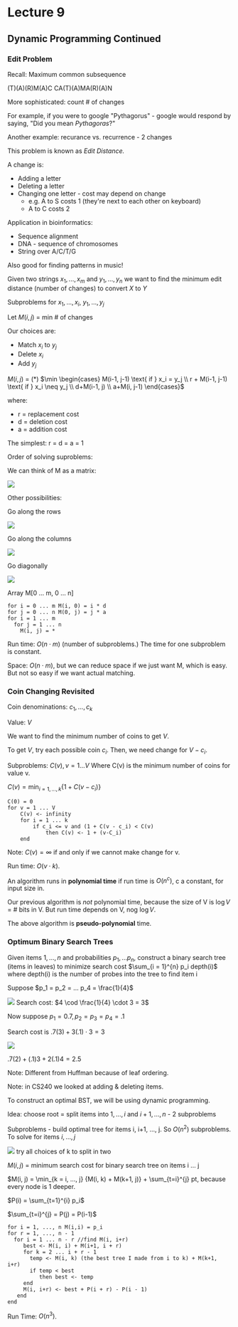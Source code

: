 # Lecture 9

## Dynamic Programming Continued

### Edit Problem

Recall: Maximum common subsequence

(T)(A)(R)M(A)C
CA(T)(A)MA(R)(A)N

More sophisticated: count # of changes

For example, if you were to google "Pythagorus" - google would respond by saying, "Did you mean *Pythagoras*?"

Another example: recurance vs. recurrence - 2 changes

This problem is known as *Edit Distance.*

A change is:
* Adding a letter
* Deleting a letter
* Changing one letter - cost may depend on change
	* e.g. A to S costs 1 (they're next to each other on keyboard)
	* A to C costs 2

Application in bioinformatics:
* Sequence alignment
* DNA - sequence of chromosomes
* String over A/C/T/G

Also good for finding patterns in music!

Given two strings $x_1, ..., x_m$ and $y_1, ..., y_n$ we want to find the minimum edit distance (number of changes) to convert $X$ to $Y$

Subproblems for $x_1, ..., x_i$, $y_1, ..., y_j$

Let $M(i, j)$ = min # of changes

Our choices are:
* Match $x_i$ to $y_j$
* Delete $x_i$
* Add $y_j$

$M(i,j)$ = (*) $\min \begin{cases} M(i-1, j-1) \text{ if } x_i = y_j \\ r + M(i-1, j-1) \text{ if } x_i \neq y_j \\ d+M(i-1, j) \\ a+M(i, j-1) \end{cases}$

where:
* r = replacement cost
* d = deletion cost
* a = addition cost

The simplest: r = d = a = 1

Order of solving suproblems:

We can think of M as a matrix:

![](https://i.imgur.com/DE6BhZj.png)

Other possibilities:

Go along the rows

![](https://i.imgur.com/SMhZh0C.png)

Go along the columns

![](https://i.imgur.com/qOmy7tq.png)

Go diagonally

![](https://i.imgur.com/EIME3gT.png)

Array M[0 ... m, 0 ... n]

```
for i = 0 ... m M(i, 0) = i * d
for j = 0 ... n M(0, j) = j * a
for i = 1 ... m
  for j = 1 ... n
    M(i, j) = *
```

Run time: $O(n \cdot m)$ (number of subproblems.) The time for one subproblem is constant.

Space: $O(n \cdot m)$, but we can reduce space if we just want M, which is easy. But not so easy if we want actual matching.

### Coin Changing Revisited

Coin denominations: $c_1, ..., c_k$

Value: $V$

We want to find the minimum number of coins to get $V$.

To get $V$, try each possible coin $c_i$. Then, we need change for $V - c_i$.

Subproblems: $C(v), v = 1 ... V$ Where C(v) is the minimum number of coins for value v.

$C(v) = \min_{i = 1, ..., k} \{1 + C(v - c_i)\}$

```
C(0) = 0
for v = 1 ... V
	C(v) <- infinity
	for i = 1 ... k
		if c_i <= v and (1 + C(v - c_i) < C(v)
			then C(v) <- 1 + (v-C_i)
	end
```
Note: $C(v) = \infty$ if and only if we cannot make change for v.

Run time: $O(v \cdot k)$.

An algorithm runs in **polynomial time** if run time is $O(n^c)$, c a constant, for input size in.

Our previous algorithm is *not* polynomial time, because the size of V is $\log V$ = # bits in V. But run time depends on V, nog $\log V.$

The above algorithm is **pseudo-polynomial** time.

### Optimum Binary Search Trees

Given items $1, ..., n$ and probabilities $p_1, ... p_n$, construct a binary search tree (items in leaves) to minimize search cost $\sum_{i = 1}^{n} p_i depth(i)$ where depth(i) is the number of probes into the tree to find item i

Suppose $p_1 = p_2 = ... p_4 = \frac{1}{4}$

![](https://i.imgur.com/92yv9m6.png) Search cost: $4 \cod \frac{1}{4} \cdot 3 = 3$

Now suppose $p_1 = 0.7, p_2 = p_3 = p_4 = .1$

Search cost is $.7(3) + 3(.1) \cdot 3 = 3$

![](https://i.imgur.com/ueNXydD.png)

$.7(2) + (.1)3 + 2(.1)4 = 2.5$

Note: Different from Huffman because of leaf ordering.

Note: in CS240 we looked at adding & deleting items.

To construct an optimal BST, we will be using dynamic programming.

Idea: choose root = split items into $1, ..., i$ and $i+1, ..., n$ - 2 subproblems

Subproblems - build optimal tree for items i, i+1, ..., j. So $O(n^2)$ subproblems. To solve for items $i, ..., j$

![](https://i.imgur.com/Wplhc0r.png) try all choices of k to split in two

$M(i, j)$ = minimum search cost for binary search tree on items i ... j

$M(i, j) = \min_{k = i, ..., j} \{M(i, k) + M(k+1, j)\} + \sum_{t=i}^{j} pt, because every node is 1 deeper.

$P(i) = \sum_{t=1}^{i} p_i$

$\sum_{t=i}^{j} = P(j) = P(i-1)$

```
for i = 1, ..., n M(i,i) = p_i
for r = 1, ..., n - 1
  for i = 1 ... n - r //find M(i, i+r)
     best <- M(i, i) + M(i+1, i + r)
     for k = 2 ... i + r - 1
       temp <- M(i, k) (the best tree I made from i to k) + M(k+1, i+r)
       if temp < best
		  then best <- temp
	 end
	 M(i, i+r) <- best + P(i + r) - P(i - 1)
   end
end
```

Run Time: $O(n^3)$.